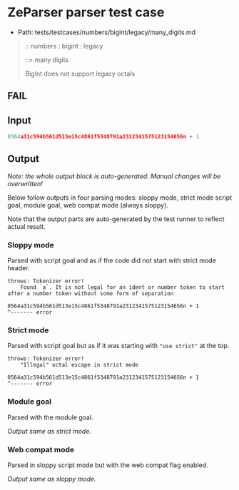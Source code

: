 # ZeParser parser test case

- Path: tests/testcases/numbers/bigint/legacy/many_digits.md

> :: numbers : bigint : legacy
>
> ::> many digits
>
> BigInt does not support legacy octals

## FAIL

## Input

`````js
0564a31c594b561d513e15c4861f5348791a2312341575123154656n + 1
`````

## Output

_Note: the whole output block is auto-generated. Manual changes will be overwritten!_

Below follow outputs in four parsing modes: sloppy mode, strict mode script goal, module goal, web compat mode (always sloppy).

Note that the output parts are auto-generated by the test runner to reflect actual result.

### Sloppy mode

Parsed with script goal and as if the code did not start with strict mode header.

`````
throws: Tokenizer error!
    Found `a`. It is not legal for an ident or number token to start after a number token without some form of separation

0564a31c594b561d513e15c4861f5348791a2312341575123154656n + 1
^------- error
`````

### Strict mode

Parsed with script goal but as if it was starting with `"use strict"` at the top.

`````
throws: Tokenizer error!
    "Illegal" octal escape in strict mode

0564a31c594b561d513e15c4861f5348791a2312341575123154656n + 1
^------- error
`````


### Module goal

Parsed with the module goal.

_Output same as strict mode._

### Web compat mode

Parsed in sloppy script mode but with the web compat flag enabled.

_Output same as sloppy mode._
